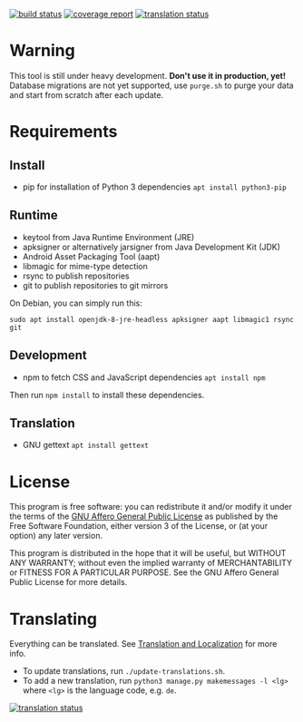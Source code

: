 [![build status](https://gitlab.com/fdroid/repomaker/badges/master/build.svg)](https://gitlab.com/fdroid/repomaker/commits/master)
[![coverage report](https://gitlab.com/fdroid/repomaker/badges/master/coverage.svg)](https://gitlab.com/fdroid/repomaker/-/jobs)
[![translation status](https://hosted.weblate.org/widgets/f-droid/-/repomaker/svg-badge.svg)](https://hosted.weblate.org/projects/f-droid/repomaker/)

# Warning

This tool is still under heavy development.
**Don't use it in production, yet!**
Database migrations are not yet supported, use `purge.sh` to purge your data
and start from scratch after each update.

# Requirements

## Install

* pip for installation of Python 3 dependencies `apt install python3-pip`

## Runtime

* keytool from Java Runtime Environment (JRE)
* apksigner or alternatively jarsigner from Java Development Kit (JDK)
* Android Asset Packaging Tool (aapt)
* libmagic for mime-type detection
* rsync to publish repositories
* git to publish repositories to git mirrors

On Debian, you can simply run this:

`sudo apt install openjdk-8-jre-headless apksigner aapt libmagic1 rsync git`

## Development

* npm to fetch CSS and JavaScript dependencies `apt install npm`

Then run `npm install` to install these dependencies.

## Translation

* GNU gettext `apt install gettext`

# License

This program is free software: you can redistribute it and/or modify it
under the terms of the [GNU Affero General Public License](/LICENSE)
as published by the Free Software Foundation,
either version 3 of the License,
or (at your option) any later version.

This program is distributed in the hope that it will be useful,
but WITHOUT ANY WARRANTY;
without even the implied warranty of MERCHANTABILITY or FITNESS FOR A PARTICULAR PURPOSE.
See the GNU Affero General Public License for more details.


# Translating

Everything can be translated.  See
[Translation and Localization](https://f-droid.org/docs/Translation_and_Localization)
for more info.

* To update translations, run `./update-translations.sh`.
* To add a new translation, run `python3 manage.py makemessages -l <lg>` where `<lg>` is the language code, e.g. `de`.

[![translation status](https://hosted.weblate.org/widgets/f-droid/-/repomaker/multi-auto.svg)](https://hosted.weblate.org/engage/f-droid/?utm_source=widget)
